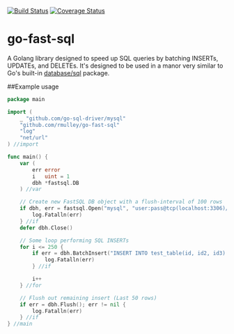 [![Build Status](https://travis-ci.org/rmulley/go-fast-sql.png)](https://travis-ci.org/rmulley/go-fast-sql)
[![Coverage Status](https://coveralls.io/repos/rmulley/go-fast-sql/badge.svg?branch=master)](https://coveralls.io/r/rmulley/go-fast-sql?branch=master)
# go-fast-sql
A Golang library designed to speed up SQL queries by batching INSERTs, UPDATEs, and DELETEs.  It's designed to be used in a manor very similar to Go's built-in [database/sql](http://golang.org/pkg/database/sql/) package.

##Example usage

```go
package main

import (
	_ "github.com/go-sql-driver/mysql"
	"github.com/rmulley/go-fast-sql"
	"log"
	"net/url"
) //import

func main() {
	var (
		err error
		i   uint = 1
		dbh *fastsql.DB
	) //var

	// Create new FastSQL DB object with a flush-interval of 100 rows
	if dbh, err = fastsql.Open("mysql", "user:pass@tcp(localhost:3306)/db_name?"+url.QueryEscape("charset=utf8mb4,utf8&loc=America/New_York"), 100); err != nil {
		log.Fatalln(err)
	} //if
	defer dbh.Close()

	// Some loop performing SQL INSERTs
	for i <= 250 {
		if err = dbh.BatchInsert("INSERT INTO test_table(id, id2, id3) VALUES(?, ?, ?);", i, i + 1, i + 2); err != nil {
			log.Fatalln(err)
		} //if

		i++
	} //for

	// Flush out remaining insert (Last 50 rows)
	if err = dbh.Flush(); err != nil {
		log.Fatalln(err)
	} //if
} //main
```
